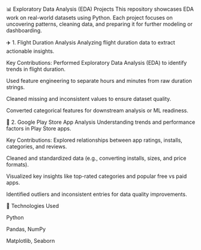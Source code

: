 📊 Exploratory Data Analysis (EDA) Projects
This repository showcases EDA work on real-world datasets using Python. Each project focuses on uncovering patterns, cleaning data, and preparing it for further modeling or dashboarding.

✈️ 1. Flight Duration Analysis
Analyzing flight duration data to extract actionable insights.

Key Contributions:
Performed Exploratory Data Analysis (EDA) to identify trends in flight duration.

Used feature engineering to separate hours and minutes from raw duration strings.

Cleaned missing and inconsistent values to ensure dataset quality.

Converted categorical features for downstream analysis or ML readiness.

📱 2. Google Play Store App Analysis
Understanding trends and performance factors in Play Store apps.

Key Contributions:
Explored relationships between app ratings, installs, categories, and reviews.

Cleaned and standardized data (e.g., converting installs, sizes, and price formats).

Visualized key insights like top-rated categories and popular free vs paid apps.

Identified outliers and inconsistent entries for data quality improvements.

🧰 Technologies Used

Python

Pandas, NumPy

Matplotlib, Seaborn
